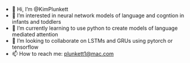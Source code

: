 - 👋 Hi, I’m @KimPlunkett
- 👀 I’m interested in neural network models of language and cogntion in infants and toddlers
- 🌱 I’m currently learning to use python to create models of language mediated attention
- 💞️ I’m looking to collaborate on LSTMs and GRUs using pytorch or tensorflow
- 📫 How to reach me: plunkett1@mac.com

<!---
KimPlunkett/KimPlunkett is a ✨ special ✨ repository because its `README.md` (this file) appears on your GitHub profile.
You can click the Preview link to take a look at your changes.
--->
